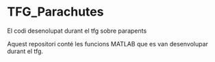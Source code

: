 # TFG_Parachutes
El codi desenolupat durant el tfg sobre parapents

Aquest repositori conté les funcions MATLAB que es van desenvolupar durant el tfg.
